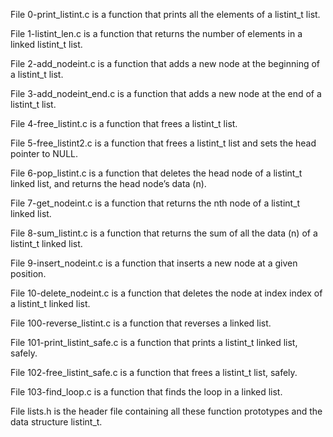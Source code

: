 
File 0-print_listint.c is a function that prints all the elements of a listint_t list.


File 1-listint_len.c is a function that returns the number of elements in a linked listint_t list.


File 2-add_nodeint.c is a function that adds a new node at the beginning of a listint_t list.


File 3-add_nodeint_end.c is a function that adds a new node at the end of a listint_t list.


File 4-free_listint.c is a function that frees a listint_t list.


File 5-free_listint2.c is a function that frees a listint_t list and sets the head pointer to NULL.


File 6-pop_listint.c is a function that deletes the head node of a listint_t linked list, and returns the head node’s data (n).


File 7-get_nodeint.c is a function that returns the nth node of a listint_t linked list.


File 8-sum_listint.c is a function that returns the sum of all the data (n) of a listint_t linked list.


File 9-insert_nodeint.c is a function that inserts a new node at a given position.


File 10-delete_nodeint.c is a function that deletes the node at index index of a listint_t linked list.


File 100-reverse_listint.c is a function that reverses a linked list.


File 101-print_listint_safe.c is a function that prints a listint_t linked list, safely.


File 102-free_listint_safe.c is a function that frees a listint_t list, safely.


File 103-find_loop.c is a function that finds the loop in a linked list.


File lists.h is the header file containing all these function prototypes and the data structure listint_t.

